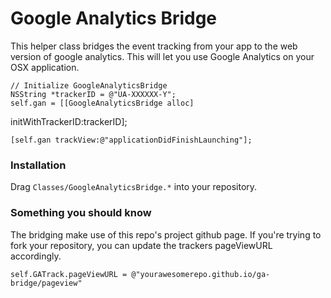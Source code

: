 Google Analytics Bridge
=======================

This helper class bridges the event tracking from your app to the web version of google analytics.
This will let you use Google Analytics on your OSX application.

    // Initialize GoogleAnalyticsBridge
    NSString *trackerID = @"UA-XXXXXX-Y";
    self.gan = [[GoogleAnalyticsBridge alloc]
initWithTrackerID:trackerID];
    
    [self.gan trackView:@"applicationDidFinishLaunching"];

### Installation

Drag `Classes/GoogleAnalyticsBridge.*` into your repository.

### Something you should know

The bridging make use of this repo's project github page. If you're trying to
fork your repository, you can update the trackers pageViewURL accordingly.

    self.GATrack.pageViewURL = @"yourawesomerepo.github.io/ga-bridge/pageview"

